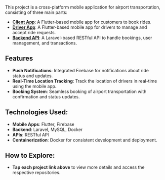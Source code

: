 This project is a cross-platform mobile application for airport transportation, consisting of three main parts:

- **[Client App](https://github.com/ndgiang02/Airport-Booking-Car-Client)**: A Flutter-based mobile app for customers to book rides.
- **[Driver App](https://github.com/ndgiang02/Airport-Booking-Car-Driver)**: A Flutter-based mobile app for drivers to manage and accept ride requests.
- **[Backend API](https://github.com/ndgiang02/Airport-Booking-Car-Backend)**: A Laravel-based RESTful API to handle bookings, user management, and transactions.

## Features
- **Push Notifications**: Integrated Firebase for notifications about ride status and updates.
- **Real-Time Location Tracking**: Track the location of drivers in real-time using the mobile app.
- **Booking System**: Seamless booking of airport transportation with confirmation and status updates.

## Technologies Used:
- **Mobile Apps**: Flutter, Firebase
- **Backend**: Laravel, MySQL, Docker
- **APIs**: RESTful API
- **Containerization**: Docker for consistent development and deployment.

## How to Explore:
- **Tap each project link above** to view more details and access the respective repositories.

